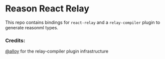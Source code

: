 # Reason React Relay

This repo contains bindings for `react-relay` and a `relay-compiler` plugin to generate reasonml types.

### Credits:

[@alloy](https://twitter.com/alloy) for the relay-compiler plugin infrastructure
